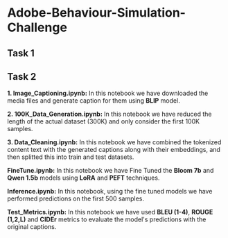 # Adobe-Behaviour-Simulation-Challenge

## Task 1

## Task 2
**1. Image_Captioning.ipynb:** In this notebook we have downloaded the media files and generate caption for them using **BLIP** model.

**2. 100K_Data_Generation.ipynb:** In this notebook we have reduced the length of the actual dataset (300K) and only consider the first 100K samples.

**3. Data_Cleaning.ipynb:** In this notebook we have combined the tokenized content text with the generated captions along with their embeddings, and then splitted this into train and test datasets.

**FineTune.ipynb:** In this notebook we have Fine Tuned the **Bloom 7b** and **Qwen 1.5b** models using **LoRA** and **PEFT** techniques.

**Inference.ipynb:** In this notebook, using the fine tuned models we have performed predictions on the first 500 samples.

**Test_Metrics.ipynb:** In this notebook we have used **BLEU (1-4)**, **ROUGE (1,2,L)** and **CIDEr** metrics to evaluate the model's predictions with the original captions.
